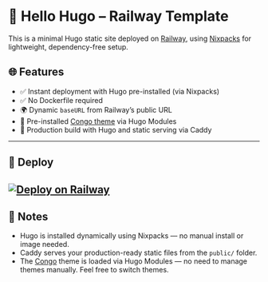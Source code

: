 # 🚀 Hello Hugo – Railway Template

This is a minimal Hugo static site deployed on [Railway](https://railway.app), using [Nixpacks](https://nixpacks.com) for lightweight, dependency-free setup.

## 🌐 Features

- ✅ Instant deployment with Hugo pre-installed (via Nixpacks)
- ✅ No Dockerfile required
- 🌍 Dynamic `baseURL` from Railway’s public URL
- 🎨 Pre-installed [Congo theme](https://github.com/jpanther/congo) via Hugo Modules
- 🌟 Production build with Hugo and static serving via Caddy

---

## 🚀 Deploy

[![Deploy on Railway](https://railway.com/button.svg)](https://railway.com/deploy/hugo-blog?referralCode=dPr4mc)
---

## 👋 Notes

- Hugo is installed dynamically using Nixpacks — no manual install or image needed.
- Caddy serves your production-ready static files from the `public/` folder.
- The [Congo](https://github.com/jpanther/congo) theme is loaded via Hugo Modules — no need to manage themes manually. Feel free to switch themes.